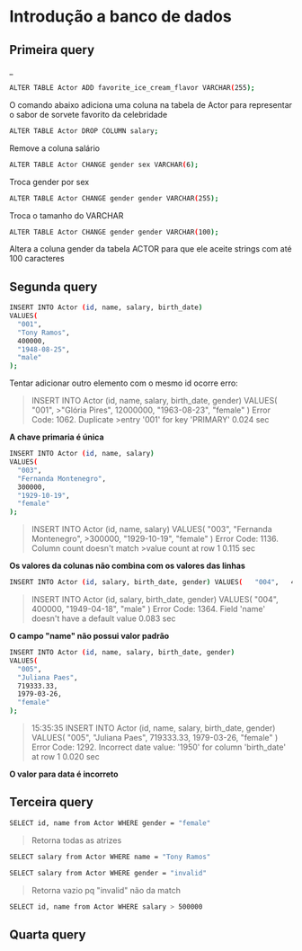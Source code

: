 # Introdução a banco de dados

## Primeira query

_

```sh
ALTER TABLE Actor ADD favorite_ice_cream_flavor VARCHAR(255);

```
O comando abaixo adiciona uma coluna na tabela de Actor para representar o sabor de sorvete favorito da celebridade

```sh
ALTER TABLE Actor DROP COLUMN salary;

```
Remove a coluna salário

```sh
ALTER TABLE Actor CHANGE gender sex VARCHAR(6);

```
Troca gender por sex

```sh
ALTER TABLE Actor CHANGE gender gender VARCHAR(255);

```
Troca o tamanho do VARCHAR

```sh
ALTER TABLE Actor CHANGE gender gender VARCHAR(100);
```
Altera a coluna gender da tabela ACTOR para que ele aceite strings com até 100 caracteres
## Segunda query

```sh
INSERT INTO Actor (id, name, salary, birth_date)
VALUES(
  "001", 
  "Tony Ramos",
  400000,
  "1948-08-25", 
  "male"
);
```

Tentar adicionar outro elemento com o mesmo id ocorre erro:
>	INSERT INTO Actor (id, name, salary, birth_date, gender) VALUES(   "001",    >"Glória Pires",   12000000,   "1963-08-23",    "female" )	Error Code: 1062. Duplicate >entry '001' for key 'PRIMARY'	0.024 sec

**A chave primaria é única**
```sh
INSERT INTO Actor (id, name, salary)
VALUES(
  "003", 
  "Fernanda Montenegro",
  300000,
  "1929-10-19", 
  "female"
);
```

>	INSERT INTO Actor (id, name, salary) VALUES(   "003",    "Fernanda Montenegro",   >300000,   "1929-10-19",    "female" )	Error Code: 1136. Column count doesn't match >value count at row 1	0.115 sec

**Os valores da colunas não combina com os valores das linhas**
```sh
INSERT INTO Actor (id, salary, birth_date, gender) VALUES(   "004",   400000,   "1949-04-18",    "male" )	Error Code: 1364. Field 'name' doesn't have a default value	0.083 sec
````
>	INSERT INTO Actor (id, salary, birth_date, gender) VALUES(   "004",   400000,   "1949-04-18",    "male" )	Error Code: 1364. Field 'name' doesn't have a default value	0.083 sec

**O campo "name" não possui valor padrão**
```sh
INSERT INTO Actor (id, name, salary, birth_date, gender)
VALUES(
  "005", 
  "Juliana Paes",
  719333.33,
  1979-03-26, 
  "female"
);
````
>15:35:35	INSERT INTO Actor (id, name, salary, birth_date, gender) VALUES(   "005",    "Juliana Paes",   719333.33,   1979-03-26,    "female" )	Error Code: 1292. Incorrect date value: '1950' for column 'birth_date' at row 1	0.020 sec

**O valor para data é incorreto**


## Terceira query
```sh
SELECT id, name from Actor WHERE gender = "female"
```

>Retorna todas as atrizes

```sh
SELECT salary from Actor WHERE name = "Tony Ramos"
````

```sh
SELECT salary from Actor WHERE gender = "invalid"
````
>Retorna vazio pq "invalid" não da match

```sh
SELECT id, name from Actor WHERE salary > 500000
```

## Quarta query

